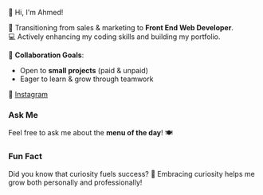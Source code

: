 👋 Hi, I'm Ahmed!

🌟 Transitioning from sales & marketing to **Front End Web Developer**.  
💻 Actively enhancing my coding skills and building my portfolio.

🤝 **Collaboration Goals**:
- Open to **small projects** (paid & unpaid)
- Eager to learn & grow through teamwork

📸 [Instagram](https://www.instagram.com/ahmed.bernawi/)

### Ask Me
Feel free to ask me about the **menu of the day**! 🍽️

### Fun Fact
Did you know that curiosity fuels success? 🚀 Embracing curiosity helps me grow both personally and professionally!
